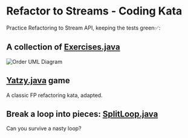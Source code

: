
# Refactor to Streams - Coding Kata
Practice Refactoring to Stream API, keeping the tests green✅:
## A collection of [Exercises.java](src/main/java/victor/training/stream/Exercises.java) 
![Order UML Diagram](http://www.plantuml.com/plantuml/proxy?cache=no&src=https://raw.githubusercontent.com/victorrentea/kata-streams-java/master/order.iuml)

## [Yatzy.java](src/main/java/victor/training/stream/Yatzy.java) game
A classic FP refactoring kata, adapted.

## Break a loop into pieces: [SplitLoop.java](src/main/java/victor/training/stream/SplitLoop.java)
Can you survive a nasty loop? 

